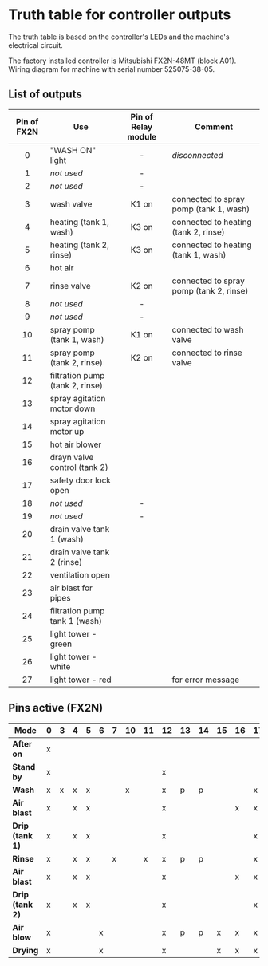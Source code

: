 # Truth table for controller outputs

The truth table is based on the controller's LEDs and the machine's electrical circuit.  

The factory installed controller is Mitsubishi FX2N-48MT (block A01).  
Wiring diagram for machine with serial number 525075-38-05.

## List of outputs 

|Pin of FX2N|Use|Pin of Relay module|Comment|
|:-:|-|:-:|-|
|0|"WASH ON" light|-|*disconnected*|
|1|*not used*|-|
|2|*not used*|-|
|3|wash valve|K1 on|connected to spray pomp (tank 1, wash)|
|4|heating (tank 1, wash)|K3 on|connected to heating (tank 2, rinse)|
|5|heating (tank 2, rinse)|K3 on|connected to heating (tank 1, wash)|
|6|hot air|
|7|rinse valve|K2 on|connected to spray pomp (tank 2, rinse)|
|8|*not used*|-|
|9|*not used*|-|
|10|spray pomp (tank 1, wash)|K1 on|connected to wash valve|
|11|spray pomp (tank 2, rinse)|K2 on|connected to rinse valve|
|12|filtration pump (tank 2, rinse)|
|13|spray agitation motor down|
|14|spray agitation motor up|
|15|hot air blower|
|16|drayn valve control (tank 2)|
|17|safety door lock open|
|18|*not used*|-|
|19|*not used*|-|
|20|drain valve tank 1 (wash)|
|21|drain valve tank 2 (rinse)|
|22|ventilation open|
|23|air blast for pipes|
|24|filtration pump tank 1 (wash)|
|25|light tower - green|
|26|light tower - white|
|27|light tower - red||for error message|

## Pins active (FX2N)

|Mode             | 0| 3| 4| 5| 6| 7|10|11|12|13|14|15|16|17|20|21|22|23|24|25|26|
|-                | -| -| -| -| -| -| -| -| -| -| -| -| -| -| -| -| -| -| -| -| -|
|**After on**     | x|  |  |  |  |  |  |  |  |  |  |  |  |  |  | x| x|  |  | x| x|
|**Stand by**     | x|  |  |  |  |  |  |  | x|  |  |  |  |  |  | x| x|  | x| x| x|
|**Wash**         | x| x| x| x|  |  | x|  | x| p| p|  |  | x| x|  |  |  | x| x| x|
|**Air blast**    | x|  | x| x|  |  |  |  | x|  |  |  | x| x| x|  | x| x| x| x| x|
|**Drip (tank 1)**| x|  | x| x|  |  |  |  | x|  |  |  |  | x| x|  | x|  | x| x| x|
|**Rinse**        | x|  | x| x|  | x|  | x| x| p| p|  |  | x|  | x|  |  | x| x| x|
|**Air blast**    | x|  | x| x|  |  |  |  | x|  |  |  | x| x|  | x| x| x| x| x| x|
|**Drip (tank 2)**| x|  | x| x|  |  |  |  | x|  |  |  |  | x|  | x| x|  | x| x| x|
|**Air blow**     | x|  |  |  | x|  |  |  | x| p| p| x| x| x|  | x| x| x| x| x| x|
|**Drying**       | x|  |  |  | x|  |  |  | x|  |  | x| x| x|  | x| x|  | x| x| x|
